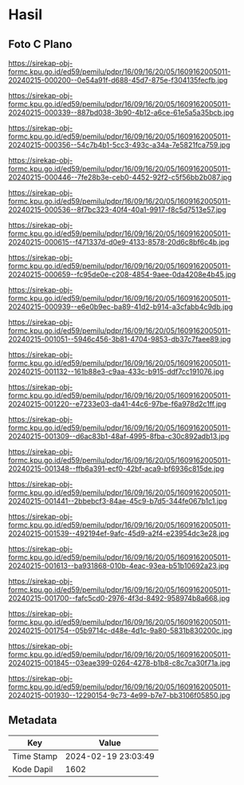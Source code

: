 # Hasil

## Foto C Plano

https://sirekap-obj-formc.kpu.go.id/ed59/pemilu/pdpr/16/09/16/20/05/1609162005011-20240215-000200--0e54a91f-d688-45d7-875e-f304135fecfb.jpg

https://sirekap-obj-formc.kpu.go.id/ed59/pemilu/pdpr/16/09/16/20/05/1609162005011-20240215-000339--887bd038-3b90-4b12-a6ce-61e5a5a35bcb.jpg

https://sirekap-obj-formc.kpu.go.id/ed59/pemilu/pdpr/16/09/16/20/05/1609162005011-20240215-000356--54c7b4b1-5cc3-493c-a34a-7e5821fca759.jpg

https://sirekap-obj-formc.kpu.go.id/ed59/pemilu/pdpr/16/09/16/20/05/1609162005011-20240215-000446--7fe28b3e-ceb0-4452-92f2-c5f56bb2b087.jpg

https://sirekap-obj-formc.kpu.go.id/ed59/pemilu/pdpr/16/09/16/20/05/1609162005011-20240215-000536--8f7bc323-40f4-40a1-9917-f8c5d7513e57.jpg

https://sirekap-obj-formc.kpu.go.id/ed59/pemilu/pdpr/16/09/16/20/05/1609162005011-20240215-000615--f471337d-d0e9-4133-8578-20d6c8bf6c4b.jpg

https://sirekap-obj-formc.kpu.go.id/ed59/pemilu/pdpr/16/09/16/20/05/1609162005011-20240215-000659--fc95de0e-c208-4854-9aee-0da4208e4b45.jpg

https://sirekap-obj-formc.kpu.go.id/ed59/pemilu/pdpr/16/09/16/20/05/1609162005011-20240215-000939--e6e0b9ec-ba89-41d2-b914-a3cfabb4c9db.jpg

https://sirekap-obj-formc.kpu.go.id/ed59/pemilu/pdpr/16/09/16/20/05/1609162005011-20240215-001051--5946c456-3b81-4704-9853-db37c7faee89.jpg

https://sirekap-obj-formc.kpu.go.id/ed59/pemilu/pdpr/16/09/16/20/05/1609162005011-20240215-001132--161b88e3-c9aa-433c-b915-ddf7cc191076.jpg

https://sirekap-obj-formc.kpu.go.id/ed59/pemilu/pdpr/16/09/16/20/05/1609162005011-20240215-001220--e7233e03-da41-44c6-97be-f6a978d2c1ff.jpg

https://sirekap-obj-formc.kpu.go.id/ed59/pemilu/pdpr/16/09/16/20/05/1609162005011-20240215-001309--d6ac83b1-48af-4995-8fba-c30c892adb13.jpg

https://sirekap-obj-formc.kpu.go.id/ed59/pemilu/pdpr/16/09/16/20/05/1609162005011-20240215-001348--ffb6a391-ecf0-42bf-aca9-bf6936c815de.jpg

https://sirekap-obj-formc.kpu.go.id/ed59/pemilu/pdpr/16/09/16/20/05/1609162005011-20240215-001441--2bbebcf3-84ae-45c9-b7d5-344fe067b1c1.jpg

https://sirekap-obj-formc.kpu.go.id/ed59/pemilu/pdpr/16/09/16/20/05/1609162005011-20240215-001539--492194ef-9afc-45d9-a2f4-e23954dc3e28.jpg

https://sirekap-obj-formc.kpu.go.id/ed59/pemilu/pdpr/16/09/16/20/05/1609162005011-20240215-001613--ba931868-010b-4eac-93ea-b51b10692a23.jpg

https://sirekap-obj-formc.kpu.go.id/ed59/pemilu/pdpr/16/09/16/20/05/1609162005011-20240215-001700--fafc5cd0-2976-4f3d-8492-958974b8a668.jpg

https://sirekap-obj-formc.kpu.go.id/ed59/pemilu/pdpr/16/09/16/20/05/1609162005011-20240215-001754--05b9714c-d48e-4d1c-9a80-5831b830200c.jpg

https://sirekap-obj-formc.kpu.go.id/ed59/pemilu/pdpr/16/09/16/20/05/1609162005011-20240215-001845--03eae399-0264-4278-b1b8-c8c7ca30f71a.jpg

https://sirekap-obj-formc.kpu.go.id/ed59/pemilu/pdpr/16/09/16/20/05/1609162005011-20240215-001930--12290154-9c73-4e99-b7e7-bb3106f05850.jpg


## Metadata

| Key        | Value               |
| ---------- | ------------------- |
| Time Stamp | 2024-02-19 23:03:49 |
| Kode Dapil | 1602                |



